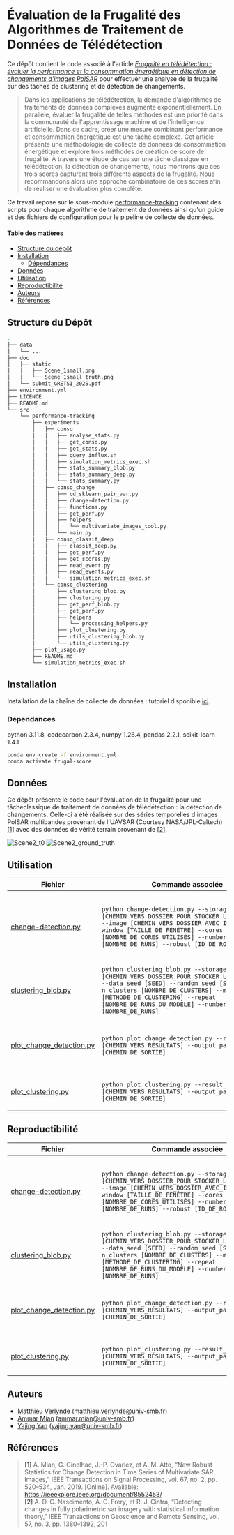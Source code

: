 # Évaluation de la Frugalité des Algorithmes de Traitement de Données de Télédétection

Ce dépôt contient le code associé à l'article [*Frugalité en télédétection : évaluer la performance et la consommation énergétique en détection de changements d'images PolSAR*](doc/submit_GRETSI_2025.pdf) pour effectuer une analyse de la frugalité sur des tâches de clustering et de détection de changements.

> Dans les applications de télédétection, la demande d'algorithmes de traitements de données complexes augmente exponentiellement. En parallèle, évaluer la frugalité de telles méthodes est une priorité dans la communauté de l'apprentissage machine et de l'intelligence artificielle. Dans ce cadre, créer une mesure combinant performance et consommation énergétique est une tâche complexe. Cet article présente une méthodologie de collecte de données de consommation énergétique et explore trois méthodes de création de score de frugalité. À travers une étude de cas sur une tâche classique en télédétection, la détection de changements, nous montrons que ces trois scores capturent trois différents aspects de la frugalité. Nous recommandons alors une approche combinatoire de ces scores afin de réaliser une évaluation plus complète.

Ce travail repose sur le sous-module [performance-tracking](https://github.com/MattVerlynde/performance-tracking.git) contenant des scripts pour chaque algorithme de traitement de données ainsi qu'un guide et des fichiers de configuration pour le pipeline de collecte de données.

#### Table des matières

- [Structure du dépôt](#structure)
- [Installation](#install)
  - [Dépendances](#dependencies)
- [Données](#data)
- [Utilisation](#use)
- [Reproductibilité](#reproducibility)
- [Auteurs](#authors)
- [Références](#references)

## Structure du Dépôt <a name="structure"></a>

```bash
.
├── data
│   └── ...
├── doc
│   ├── static
│   │   ├── Scene_1small.png
│   │   └── Scene_1small_truth.png
│   └── submit_GRETSI_2025.pdf
├── environment.yml
├── LICENCE
├── README.md
└── src
    └── performance-tracking
        ├── experiments
        │   ├── conso
        │   │   ├── analyse_stats.py
        │   │   ├── get_conso.py
        │   │   ├── get_stats.py
        │   │   ├── query_influx.sh
        │   │   ├── simulation_metrics_exec.sh
        │   │   ├── stats_summary_blob.py
        │   │   ├── stats_summary_deep.py
        │   │   └── stats_summary.py
        │   ├── conso_change
        │   │   ├── cd_sklearn_pair_var.py
        │   │   ├── change-detection.py
        │   │   ├── functions.py
        │   │   ├── get_perf.py
        │   │   ├── helpers
        │   │   │   └── multivariate_images_tool.py
        │   │   └── main.py
        │   ├── conso_classif_deep
        │   │   ├── classif_deep.py
        │   │   ├── get_perf.py
        │   │   ├── get_scores.py
        │   │   ├── read_event.py
        │   │   ├── read_events.py
        │   │   └── simulation_metrics_exec.sh
        │   └── conso_clustering
        │       ├── clustering_blob.py
        │       ├── clustering.py
        │       ├── get_perf_blob.py
        │       ├── get_perf.py
        │       ├── helpers
        │       │   └── processing_helpers.py
        │       ├── plot_clustering.py
        │       ├── utils_clustering_blob.py
        │       └── utils_clustering.py
        ├── plot_usage.py
        ├── README.md
        └── simulation_metrics_exec.sh
```

## Installation <a name="install"></a>

Installation de la chaîne de collecte de données : tutoriel disponible [ici](TUTORIAL.md).

### Dépendances <a name="dependencies"></a>

python 3.11.8, codecarbon 2.3.4, numpy 1.26.4, pandas 2.2.1, scikit-learn 1.4.1
```bash
conda env create -f environment.yml
conda activate frugal-score
```

## Données <a name="data"></a>

Ce dépôt présente le code pour l'évaluation de la frugalité pour une tâcheclassique de traitement de données de télédétection : la détection de changements.
Celle-ci a été réalisée sur des séries temporelles d'images PolSAR multibandes provenant de l'UAVSAR (Courtesy NASA/JPL-Caltech) [[1]](#1) avec des données de vérité terrain provenant de [[2]](#2).

![Scene2_t0](./doc/static/Scene_2small.png)
![Scene2_ground_truth](./doc/static/Scene_2small_truth.png)

## Utilisation <a name="use"></a>

| Fichier | Commande associée | Description |
| ---- | ------------------ | ----------- |
| [change-detection.py](src/performance-tracking/experiments/conso_change/change-detection.py)  | `python change-detection.py --storage_path [CHEMIN_VERS_DOSSIER_POUR_STOCKER_LES_RÉSULTATS] --image [CHEMIN_VERS_DOSSIER_AVEC_IMAGES] --window [TAILLE_DE_FENÊTRE] --cores [NOMBRE_DE_CORES_UTILISÉS] --number_run [NOMBRE_DE_RUNS] --robust [ID_DE_ROBUSTESSE]` | Exécute des algorithmes de détection de changements sur les données UAVSAR |
| [clustering_blob.py](src/performance-tracking/experiments/conso_clustering/clustering_blob.py)  | `python clustering_blob.py --storage_path [CHEMIN_VERS_DOSSIER_POUR_STOCKER_LES_RÉSULTATS] --data_seed [SEED] --random_seed [SEED] --n_clusters [NOMBRE_DE_CLUSTERS] --model [MÉTHODE_DE_CLUSTERING] --repeat [NOMBRE_DE_RUNS_DU_MODÈLE] --number_run/-n [NOMBRE_DE_RUNS]` | Exécute des algorithmes de clustering sur des données jouet |
| [plot_change_detection.py](src/plot_change_detection.py)  | `python plot_change_detection.py --result_path [CHEMIN_VERS_RÉSULTATS] --output_path [CHEMIN_DE_SORTIE]` | Trace les résultats des scores pour la détection de changements |
| [plot_clustering.py](src/plot_clustering.py)  | `python plot_clustering.py --result_path [CHEMIN_VERS_RÉSULTATS] --output_path [CHEMIN_DE_SORTIE]` | Trace les résultats des scores pour le clustering |

## Reproductibilité <a name="reproducibility"></a>

| Fichier | Commande associée | Description |
| ---- | ------------------ | ----------- |
| [change-detection.py](src/performance-tracking/experiments/conso_change/change-detection.py)  | `python change-detection.py --storage_path [CHEMIN_VERS_DOSSIER_POUR_STOCKER_LES_RÉSULTATS] --image [CHEMIN_VERS_DOSSIER_AVEC_IMAGES] --window [TAILLE_DE_FENÊTRE] --cores [NOMBRE_DE_CORES_UTILISÉS] --number_run [NOMBRE_DE_RUNS] --robust [ID_DE_ROBUSTESSE]` | Exécute des algorithmes de détection de changements sur les données UAVSAR |
| [clustering_blob.py](src/performance-tracking/experiments/conso_clustering/clustering_blob.py)  | `python clustering_blob.py --storage_path [CHEMIN_VERS_DOSSIER_POUR_STOCKER_LES_RÉSULTATS] --data_seed [SEED] --random_seed [SEED] --n_clusters [NOMBRE_DE_CLUSTERS] --model [MÉTHODE_DE_CLUSTERING] --repeat [NOMBRE_DE_RUNS_DU_MODÈLE] --number_run/-n [NOMBRE_DE_RUNS]` | Exécute des algorithmes de clustering sur des données jouet |
| [plot_change_detection.py](src/plot_change_detection.py)  | `python plot_change_detection.py --result_path [CHEMIN_VERS_RÉSULTATS] --output_path [CHEMIN_DE_SORTIE]` | Trace les résultats des scores pour la détection de changements |
| [plot_clustering.py](src/plot_clustering.py)  | `python plot_clustering.py --result_path [CHEMIN_VERS_RÉSULTATS] --output_path [CHEMIN_DE_SORTIE]` | Trace les résultats des scores pour le clustering |

## Auteurs <a name="authors"></a>

* [Matthieu Verlynde](https://github.com/MattVerlynde) ([matthieu.verlynde@univ-smb.fr](mailto:matthieu.verlynde@univ-smb.fr))
* [Ammar Mian](https://ammarmian.github.io/) ([ammar.mian@univ-smb.fr](mailto:ammar.mian@univ-smb.fr))
* [Yajing Yan](https://www.univ-smb.fr/listic/en/presentation_listic/membres/enseignants-chercheurs/yajing-yan-fr/) ([yajing.yan@univ-smb.fr](mailto:yajing.yan@univ-smb.fr))

## Références <a name="references"></a>
>  <a id="1">[1]</a>  A. Mian, G. Ginolhac, J.-P. Ovarlez, et A. M. Atto, “New Robust Statistics for Change Detection in Time Series of Multivariate SAR Images,” IEEE Transactions on Signal Processing, vol. 67, no. 2, pp. 520–534, Jan. 2019. [Online]. Available: https://ieeexplore.ieee.org/document/8552453/<br>
>  <a id="2">[2]</a>  A. D. C. Nascimento, A. C. Frery, et R. J. Cintra, “Detecting changes in fully polarimetric sar imagery with statistical information theory,” IEEE Transactions on Geoscience and Remote Sensing, vol. 57, no. 3, pp. 1380–1392, 201